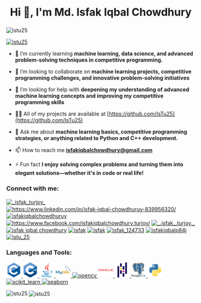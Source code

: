 <h1 align="center">Hi 👋, I'm Md. Isfak Iqbal Chowdhury</h1>
<h3 align="center"></h3>

<p align="left"> <img src="https://komarev.com/ghpvc/?username=istu25&label=Profile%20views&color=0e75b6&style=flat" alt="istu25" /> </p>

<p align="left"> <a href="https://github.com/ryo-ma/github-profile-trophy"><img src="https://github-profile-trophy.vercel.app/?username=istu25" alt="istu25" /></a> </p>

- 🌱 I’m currently learning **machine learning, data science, and advanced problem-solving techniques in competitive programming.**

- 👯 I’m looking to collaborate on **machine learning projects, competitive programming challenges, and innovative problem-solving initiatives**

- 🤝 I’m looking for help with **deepening my understanding of advanced machine learning concepts and improving my competitive programming skills**

- 👨‍💻 All of my projects are available at [https://github.com/IsTu25](https://github.com/IsTu25)

- 💬 Ask me about **machine learning basics, competitive programming strategies, or anything related to Python and C++ development.**

- 📫 How to reach me **isfakiqbalchowdhury@gmail.com**

- ⚡ Fun fact **I enjoy solving complex problems and turning them into elegant solutions—whether it's in code or real life!**

<h3 align="left">Connect with me:</h3>
<p align="left">
<a href="https://twitter.com/_isfak_turjoy_" target="blank"><img align="center" src="https://raw.githubusercontent.com/rahuldkjain/github-profile-readme-generator/master/src/images/icons/Social/twitter.svg" alt="_isfak_turjoy_" height="30" width="40" /></a>
<a href="https://linkedin.com/in/https://www.linkedin.com/in/isfak-iqbal-chowdhuruy-839956320/" target="blank"><img align="center" src="https://raw.githubusercontent.com/rahuldkjain/github-profile-readme-generator/master/src/images/icons/Social/linked-in-alt.svg" alt="https://www.linkedin.com/in/isfak-iqbal-chowdhuruy-839956320/" height="30" width="40" /></a>
<a href="https://kaggle.com/isfakiqbalchowdhuruy" target="blank"><img align="center" src="https://raw.githubusercontent.com/rahuldkjain/github-profile-readme-generator/master/src/images/icons/Social/kaggle.svg" alt="isfakiqbalchowdhuruy" height="30" width="40" /></a>
<a href="https://fb.com/https://www.facebook.com/isfakiqbalchowdhury.turjoy/" target="blank"><img align="center" src="https://raw.githubusercontent.com/rahuldkjain/github-profile-readme-generator/master/src/images/icons/Social/facebook.svg" alt="https://www.facebook.com/isfakiqbalchowdhury.turjoy/" height="30" width="40" /></a>
<a href="https://instagram.com/_.isfak_.turjoy._" target="blank"><img align="center" src="https://raw.githubusercontent.com/rahuldkjain/github-profile-readme-generator/master/src/images/icons/Social/instagram.svg" alt="_.isfak_.turjoy._" height="30" width="40" /></a>
<a href="https://www.youtube.com/c/isfak iqbal chowdhury" target="blank"><img align="center" src="https://raw.githubusercontent.com/rahuldkjain/github-profile-readme-generator/master/src/images/icons/Social/youtube.svg" alt="isfak iqbal chowdhury" height="30" width="40" /></a>
<a href="https://www.codechef.com/users/isfak" target="blank"><img align="center" src="https://cdn.jsdelivr.net/npm/simple-icons@3.1.0/icons/codechef.svg" alt="isfak" height="30" width="40" /></a>
<a href="https://codeforces.com/profile/isfak" target="blank"><img align="center" src="https://raw.githubusercontent.com/rahuldkjain/github-profile-readme-generator/master/src/images/icons/Social/codeforces.svg" alt="isfak" height="30" width="40" /></a>
<a href="https://www.leetcode.com/isfak_124733" target="blank"><img align="center" src="https://raw.githubusercontent.com/rahuldkjain/github-profile-readme-generator/master/src/images/icons/Social/leet-code.svg" alt="isfak_124733" height="30" width="40" /></a>
<a href="https://auth.geeksforgeeks.org/user/isfakiqbalp84j" target="blank"><img align="center" src="https://raw.githubusercontent.com/rahuldkjain/github-profile-readme-generator/master/src/images/icons/Social/geeks-for-geeks.svg" alt="isfakiqbalp84j" height="30" width="40" /></a>
<a href="https://discord.gg/istu_25" target="blank"><img align="center" src="https://raw.githubusercontent.com/rahuldkjain/github-profile-readme-generator/master/src/images/icons/Social/discord.svg" alt="istu_25" height="30" width="40" /></a>
</p>

<h3 align="left">Languages and Tools:</h3>
<p align="left"> <a href="https://www.cprogramming.com/" target="_blank" rel="noreferrer"> <img src="https://raw.githubusercontent.com/devicons/devicon/master/icons/c/c-original.svg" alt="c" width="40" height="40"/> </a> <a href="https://www.w3schools.com/cpp/" target="_blank" rel="noreferrer"> <img src="https://raw.githubusercontent.com/devicons/devicon/master/icons/cplusplus/cplusplus-original.svg" alt="cplusplus" width="40" height="40"/> </a> <a href="https://www.java.com" target="_blank" rel="noreferrer"> <img src="https://raw.githubusercontent.com/devicons/devicon/master/icons/java/java-original.svg" alt="java" width="40" height="40"/> </a> <a href="https://www.mysql.com/" target="_blank" rel="noreferrer"> <img src="https://raw.githubusercontent.com/devicons/devicon/master/icons/mysql/mysql-original-wordmark.svg" alt="mysql" width="40" height="40"/> </a> <a href="https://opencv.org/" target="_blank" rel="noreferrer"> <img src="https://www.vectorlogo.zone/logos/opencv/opencv-icon.svg" alt="opencv" width="40" height="40"/> </a> <a href="https://www.oracle.com/" target="_blank" rel="noreferrer"> <img src="https://raw.githubusercontent.com/devicons/devicon/master/icons/oracle/oracle-original.svg" alt="oracle" width="40" height="40"/> </a> <a href="https://pandas.pydata.org/" target="_blank" rel="noreferrer"> <img src="https://raw.githubusercontent.com/devicons/devicon/2ae2a900d2f041da66e950e4d48052658d850630/icons/pandas/pandas-original.svg" alt="pandas" width="40" height="40"/> </a> <a href="https://www.postgresql.org" target="_blank" rel="noreferrer"> <img src="https://raw.githubusercontent.com/devicons/devicon/master/icons/postgresql/postgresql-original-wordmark.svg" alt="postgresql" width="40" height="40"/> </a> <a href="https://www.python.org" target="_blank" rel="noreferrer"> <img src="https://raw.githubusercontent.com/devicons/devicon/master/icons/python/python-original.svg" alt="python" width="40" height="40"/> </a> <a href="https://scikit-learn.org/" target="_blank" rel="noreferrer"> <img src="https://upload.wikimedia.org/wikipedia/commons/0/05/Scikit_learn_logo_small.svg" alt="scikit_learn" width="40" height="40"/> </a> <a href="https://seaborn.pydata.org/" target="_blank" rel="noreferrer"> <img src="https://seaborn.pydata.org/_images/logo-mark-lightbg.svg" alt="seaborn" width="40" height="40"/> </a> </p>

<p><img align="left" src="https://github-readme-stats.vercel.app/api/top-langs?username=istu25&show_icons=true&locale=en&layout=compact" alt="istu25" /></p>

<p>&nbsp;<img align="center" src="https://github-readme-stats.vercel.app/api?username=istu25&show_icons=true&locale=en" alt="istu25" /></p>
